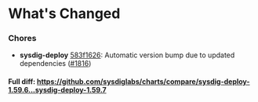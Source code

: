 # What's Changed

### Chores
- **sysdig-deploy** [583f1626](https://github.com/sysdiglabs/charts/commit/583f1626dcbdb3fe28c48a8d30573a95904d7433): Automatic version bump due to updated dependencies ([#1816](https://github.com/sysdiglabs/charts/issues/1816))
#### Full diff: https://github.com/sysdiglabs/charts/compare/sysdig-deploy-1.59.6...sysdig-deploy-1.59.7
